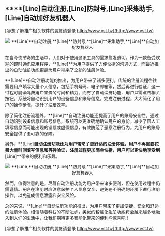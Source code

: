 ## ****[Line]**自动注册,**[Line]**防封号,**[Line]**采集助手,**[Line]**自动加好友机器人**

[😍想了解推广相关软件的朋友请登录 http://www.vst.tw](http://www.vst.tw)

 <center><img src="https://vst.tw/MP4/tuiguang/png/5.png" alt="**[Line]**自动注册,**[Line]**防封号,**[Line]**采集助手,**[Line]**自动加好友机器人"></center>

在当今快节奏的生活中，人们对于使用通讯工具的需求愈发迫切。作为一款备受欢迎的即时通讯应用程序，**[Line]**为用户提供了方便快捷的沟通方式，而最近推出的自动注册功能更是为用户带来了全新的注册体验。

**[Line]**自动注册功能的推出，为用户带来了诸多便利。传统的注册流程往往需要用户填写大量个人信息，包括手机号码、电子邮箱等，然后再进行验证，这一过程可能会耗费用户宝贵的时间和精力。而有了自动注册功能，用户只需点击相关按钮，系统将自动识别用户的设备信息和账号信息，完成注册过程，大大简化了用户的操作步骤，提升了注册效率。

除了简化注册流程外，**[Line]**自动注册功能还提高了用户的账号安全性。通过自动识别设备信息和账号信息，系统可以更准确地确认用户的身份，减少了因人工填写信息而可能出现的错误或虚假信息，有效防范了恶意注册行为，为用户的账号安全提供了更可靠的保障。

另外，**[Line]**自动注册功能还为用户带来了更舒适的注册体验。用户不再需要花费大量时间填写信息和等待验证，注册过程更加简单快捷，用户可以更快地享受到**[Line]**带来的便利和乐趣。

 <center><img src="https://vst.tw/MP4/tuiguang/png/2.png" alt="**[Line]**自动注册,**[Line]**防封号,**[Line]**采集助手,**[Line]**自动加好友机器人"></center>

然而，值得注意的是，尽管自动注册功能为用户带来诸多便利，但在使用过程中仍需谨慎。用户在注册时应注意保护个人信息安全，避免在不明确的环境下进行注册操作，以免造成信息泄露和安全风险。

总的来说，**[Line]**自动注册功能的推出，为用户带来了更加便捷、安全和舒适的注册体验。相信随着科技的不断进步，类似的智能化注册功能将会越来越多地融入到人们的生活中，让我们期待更多智能化带来的便利与惊喜吧！

[😍想了解推广相关软件的朋友请登录 http://www.vst.tw](http://www.vst.tw)




